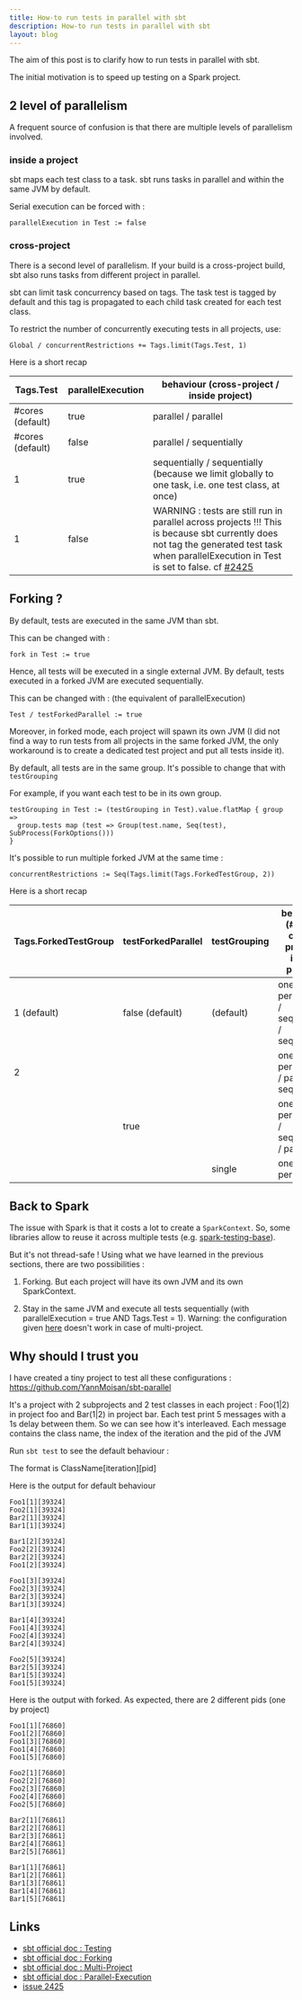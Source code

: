 ```yaml
---
title: How-to run tests in parallel with sbt
description: How-to run tests in parallel with sbt
layout: blog
---
```

The aim of this post is to clarify how to run tests in parallel with sbt.

The initial motivation is to speed up testing on a Spark project.

## 2 level of parallelism

A frequent source of confusion is that there are multiple levels of parallelism involved.

### inside a project

sbt maps each test class to a task. sbt runs tasks in parallel and within the same JVM by default.

Serial execution can be forced with :

```
parallelExecution in Test := false
```

### cross-project

There is a second level of parallelism. If your build is a cross-project build, sbt also runs tasks
from different project in parallel.

sbt can limit task concurrency based on tags. The task test is tagged by default and this tag is
propagated to each child task created for each test class.

To restrict the number of concurrently executing tests in all projects, use:

```
Global / concurrentRestrictions += Tags.limit(Tags.Test, 1)
```

Here is a short recap

| Tags.Test         | parallelExecution | behaviour (cross-project / inside project)                                                                                                                                                                                           |
|-------------------|-------------------|--------------------------------------------------------------------------------------------------------------------------------------------------------------------------------------------------------------------------------------|
| \#cores (default) | true              | parallel / parallel                                                                                                                                                                                                                  |
| \#cores (default) | false             | parallel / sequentially                                                                                                                                                                                                              |
| 1                 | true              | sequentially / sequentially (because we limit globally to one task, i.e. one test class, at once)                                                                                                                                    |
| 1                 | false             | WARNING : tests are still run in parallel across projects !!! This is because sbt currently does not tag the generated test task when parallelExecution in Test is set to false. cf [\#2425](https://github.com/sbt/sbt/issues/2425) |

## Forking ?

By default, tests are executed in the same JVM than sbt.

This can be changed with :

```
fork in Test := true
```

Hence, all tests will be executed in a single external JVM. By default, tests executed in a forked
JVM are executed sequentially.

This can be changed with : (the equivalent of parallelExecution)

```
Test / testForkedParallel := true
```

Moreover, in forked mode, each project will spawn its own JVM (I did not find a way to run tests
from all projects in the same forked JVM, the only workaround is to create a dedicated test project
and put all tests inside it).

By default, all tests are in the same group. It's possible to change that with `testGrouping`

For example, if you want each test to be in its own group.

```
testGrouping in Test := (testGrouping in Test).value.flatMap { group =>
  group.tests map (test => Group(test.name, Seq(test), SubProcess(ForkOptions()))
}
```

It's possible to run multiple forked JVM at the same time :

```
concurrentRestrictions := Seq(Tags.limit(Tags.ForkedTestGroup, 2))
```

Here is a short recap

| Tags.ForkedTestGroup | testForkedParallel | testGrouping | behaviour (\#JVM / cross-project / inside project) |
|----------------------|--------------------|--------------|----------------------------------------------------|
| 1 (default)          | false (default)    | (default)    | one JVM per project / sequentially / sequentially  |
| 2                    |                    |              | one JVM per project / parallel / sequentially      |
|                      | true               |              | one JVM per project / sequentially / parallel      |
|                      |                    | single       | one JVM per test                                   |

## Back to Spark

The issue with Spark is that it costs a lot to create a `SparkContext`. So, some libraries allow to
reuse it across multiple tests (e.g.
[spark-testing-base](https://github.com/holdenk/spark-testing-base)).

But it's not thread-safe ! Using what we have learned in the previous sections, there are two
possibilities :

1. Forking. But each project will have its own JVM and its own SparkContext.

2. Stay in the same JVM and execute all tests sequentially (with parallelExecution = true
AND Tags.Test = 1). Warning: the configuration given
[here](https://github.com/holdenk/spark-testing-base#special-considerations) doesn't work in case of
multi-project.

## Why should I trust you

I have created a tiny project to test all these configurations :
<https://github.com/YannMoisan/sbt-parallel>

It's a project with 2 subprojects and 2 test classes in each project : Foo(1|2) in project foo and
Bar(1|2) in project bar. Each test print 5 messages with a 1s delay between them. So we can see how
it's interleaved. Each message contains the class name, the index of the iteration and the pid of
the JVM

Run `sbt test` to see the default behaviour :

The format is ClassName\[iteration\]\[pid\]

Here is the output for default behaviour

```
Foo1[1][39324]
Foo2[1][39324]
Bar2[1][39324]
Bar1[1][39324]

Bar1[2][39324]
Foo2[2][39324]
Bar2[2][39324]
Foo1[2][39324]

Foo1[3][39324]
Foo2[3][39324]
Bar2[3][39324]
Bar1[3][39324]

Bar1[4][39324]
Foo1[4][39324]
Foo2[4][39324]
Bar2[4][39324]

Foo2[5][39324]
Bar2[5][39324]
Bar1[5][39324]
Foo1[5][39324]
```

Here is the output with forked. As expected, there are 2 different pids (one by project)

```
Foo1[1][76860]
Foo1[2][76860]
Foo1[3][76860]
Foo1[4][76860]
Foo1[5][76860]

Foo2[1][76860]
Foo2[2][76860]
Foo2[3][76860]
Foo2[4][76860]
Foo2[5][76860]

Bar2[1][76861]
Bar2[2][76861]
Bar2[3][76861]
Bar2[4][76861]
Bar2[5][76861]

Bar1[1][76861]
Bar1[2][76861]
Bar1[3][76861]
Bar1[4][76861]
Bar1[5][76861]
```

## Links

-   [sbt official doc : Testing](https://www.scala-sbt.org/1.x/docs/Testing.html)
-   [sbt official doc : Forking](https://www.scala-sbt.org/1.x/docs/Forking.html)
-   [sbt official doc : Multi-Project](https://www.scala-sbt.org/1.x/docs/Multi-Project.html)
-   [sbt official doc :
    Parallel-Execution](https://www.scala-sbt.org/1.x/docs/Parallel-Execution.html)
-   [issue 2425](https://github.com/sbt/sbt/issues/2425)

